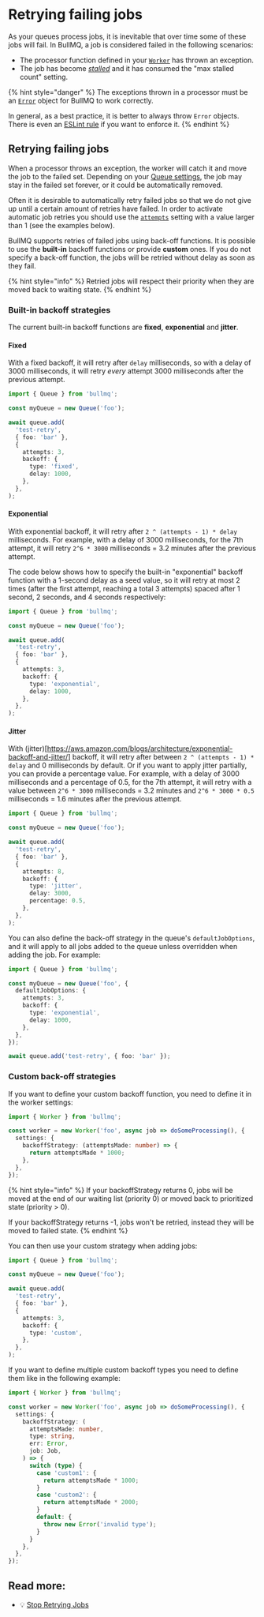 # Retrying failing jobs

As your queues process jobs, it is inevitable that over time some of these jobs will fail. In BullMQ, a job is considered failed in the following scenarios:

- The processor function defined in your [`Worker`](https://docs.bullmq.io/guide/workers) has thrown an exception.
- The job has become [_stalled_](https://docs.bullmq.io/guide/jobs/stalled) and it has consumed the "max stalled count" setting.

{% hint style="danger" %}
The exceptions thrown in a processor must be an [`Error`](https://nodejs.org/api/errors.html#class-error) object for BullMQ to work correctly.

In general, as a best practice, it is better to always throw `Error` objects. There is even an [ESLint rule](https://eslint.org/docs/latest/rules/no-throw-literal) if you want to enforce it.
{% endhint %}

## Retrying failing jobs

When a processor throws an exception, the worker will catch it and move the job to the failed set. Depending on your [Queue settings](https://docs.bullmq.io/guide/queues/auto-removal-of-jobs), the job may stay in the failed set forever, or it could be automatically removed.

Often it is desirable to automatically retry failed jobs so that we do not give up until a certain amount of retries have failed. In order to activate automatic job retries you should use the [`attempts`](https://api.docs.bullmq.io/interfaces/v5.BaseJobOptions.html#attempts) setting with a value larger than 1 (see the examples below).

BullMQ supports retries of failed jobs using back-off functions. It is possible to use the **built-in** backoff functions or provide **custom** ones. If you do not specify a back-off function, the jobs will be retried without delay as soon as they fail.

{% hint style="info" %}
Retried jobs will respect their priority when they are moved back to waiting state.
{% endhint %}

### Built-in backoff strategies

The current built-in backoff functions are **fixed**, **exponential** and **jitter**.

#### Fixed

With a fixed backoff, it will retry after `delay` milliseconds, so with a delay of 3000 milliseconds, it will retry _every_ attempt 3000 milliseconds after the previous attempt.

```typescript
import { Queue } from 'bullmq';

const myQueue = new Queue('foo');

await queue.add(
  'test-retry',
  { foo: 'bar' },
  {
    attempts: 3,
    backoff: {
      type: 'fixed',
      delay: 1000,
    },
  },
);
```

#### Exponential

With exponential backoff, it will retry after `2 ^ (attempts - 1) * delay` milliseconds. For example, with a delay of 3000 milliseconds, for the 7th attempt, it will retry `2^6 * 3000` milliseconds = 3.2 minutes after the previous attempt.

The code below shows how to specify the built-in "exponential" backoff function with a 1-second delay as a seed value, so it will retry at most 2 times (after the first attempt, reaching a total 3 attempts) spaced after 1 second, 2 seconds, and 4 seconds respectively:

```typescript
import { Queue } from 'bullmq';

const myQueue = new Queue('foo');

await queue.add(
  'test-retry',
  { foo: 'bar' },
  {
    attempts: 3,
    backoff: {
      type: 'exponential',
      delay: 1000,
    },
  },
);
```

#### Jitter

With (jitter)[https://aws.amazon.com/blogs/architecture/exponential-backoff-and-jitter/] backoff, it will retry after between `2 ^ (attempts - 1) * delay` and 0 milliseconds by default. Or if you want to apply jitter partially, you can provide a percentage value. For example, with a delay of 3000 milliseconds and a percentage of 0.5, for the 7th attempt, it will retry with a value between `2^6 * 3000` milliseconds = 3.2 minutes and `2^6 * 3000 * 0.5` milliseconds = 1.6 minutes after the previous attempt.

```typescript
import { Queue } from 'bullmq';

const myQueue = new Queue('foo');

await queue.add(
  'test-retry',
  { foo: 'bar' },
  {
    attempts: 8,
    backoff: {
      type: 'jitter',
      delay: 3000,
      percentage: 0.5,
    },
  },
);
```

You can also define the back-off strategy in the queue's `defaultJobOptions`, and it will apply to all jobs added to the queue unless overridden when adding the job. For example:

```typescript
import { Queue } from 'bullmq';

const myQueue = new Queue('foo', {
  defaultJobOptions: {
    attempts: 3,
    backoff: {
      type: 'exponential',
      delay: 1000,
    },
  },
});

await queue.add('test-retry', { foo: 'bar' });
```

### Custom back-off strategies

If you want to define your custom backoff function, you need to define it in the worker settings:

```typescript
import { Worker } from 'bullmq';

const worker = new Worker('foo', async job => doSomeProcessing(), {
  settings: {
    backoffStrategy: (attemptsMade: number) => {
      return attemptsMade * 1000;
    },
  },
});
```

{% hint style="info" %}
If your backoffStrategy returns 0, jobs will be moved at the end of our waiting list (priority 0) or moved back to prioritized state (priority > 0).

If your backoffStrategy returns -1, jobs won't be retried, instead they will be moved to failed state.
{% endhint %}

You can then use your custom strategy when adding jobs:

```typescript
import { Queue } from 'bullmq';

const myQueue = new Queue('foo');

await queue.add(
  'test-retry',
  { foo: 'bar' },
  {
    attempts: 3,
    backoff: {
      type: 'custom',
    },
  },
);
```

If you want to define multiple custom backoff types you need to define them like in the following example:

```typescript
import { Worker } from 'bullmq';

const worker = new Worker('foo', async job => doSomeProcessing(), {
  settings: {
    backoffStrategy: (
      attemptsMade: number,
      type: string,
      err: Error,
      job: Job,
    ) => {
      switch (type) {
        case 'custom1': {
          return attemptsMade * 1000;
        }
        case 'custom2': {
          return attemptsMade * 2000;
        }
        default: {
          throw new Error('invalid type');
        }
      }
    },
  },
});
```

## Read more:

- 💡 [Stop Retrying Jobs](../patterns/stop-retrying-jobs.md)
